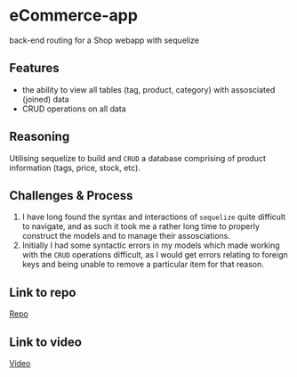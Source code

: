 # eCommerce-app
back-end routing for a Shop webapp with sequelize

## Features
* the ability to view all tables (tag, product, category) with assosciated (joined) data
* CRUD operations on all data

## Reasoning
Utilising sequelize to build and `CRUD` a database comprising of product information (tags, price, stock, etc).

## Challenges & Process
1. I have long found the syntax and interactions of `sequelize` quite difficult to navigate, and as such it took me a rather long time to properly construct the models and to manage their assosciations.
2. Initially I had some syntactic errors in my models which made working with the `CRUD` operations difficult, as I would get errors relating to foreign keys and being unable to remove a particular item for that reason.

## Link to repo
[Repo](https://github.com/bendemic90/eCommerce-app)

## Link to video
[Video](https://drive.google.com/file/d/1GSWGfmXQI6BBIVR-Rsq4hVDxeF9kGWuh/view?usp=sharing)